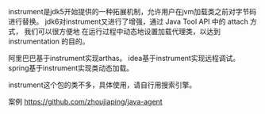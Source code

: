 instrument是jdk5开始提供的一种拓展机制，允许用户在jvm加载类之前对字节码进行替换。
jdk6对instrument又进行了增强，通过 Java Tool API 中的 attach 方式，
我们可以很方便地 在运行过程中动态地设置加载代理类，以达到 instrumentation 的目的。

阿里巴巴基于instrument实现arthas。
idea基于instrument实现远程调试。
spring基于instrument实现类动态加载。

instrument这个包的类不多，具体使用，请自行用搜索引擎。

案例 https://github.com/zhoujiaping/java-agent
